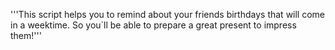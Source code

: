 '''This script helps you to remind about your friends birthdays that will come in a weektime.
So you`ll be able to prepare a great present to impress them!'''
